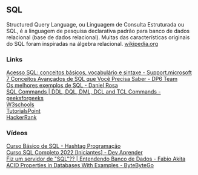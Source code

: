 ## SQL

Structured Query Language, ou Linguagem de Consulta Estruturada ou SQL, é a linguagem de pesquisa declarativa padrão para banco de dados relacional (base de dados relacional). Muitas das características originais do SQL foram inspiradas na álgebra relacional. [wikipedia.org](https://pt.wikipedia.org/wiki/SQL)

### Links
[Acesso SQL: conceitos básicos, vocabulário e sintaxe - Support.microsoft](https://support.microsoft.com/pt-br/office/acesso-sql-conceitos-b%C3%A1sicos-vocabul%C3%A1rio-e-sintaxe-444d0303-cde1-424e-9a74-e8dc3e460671)\
[7 Conceitos Avançados de SQL que Você Precisa Saber - DP6 Team](https://blog.dp6.com.br/7-conceitos-avan%C3%A7ados-de-sql-que-voc%C3%AA-precisa-saber-34605e271824)\
[Os melhores exemplos de SQL - Daniel Rosa](https://www.freecodecamp.org/portuguese/news/os-melhores-exemplos-de-sql/)\
[SQL Commands | DDL, DQL, DML, DCL and TCL Commands - geeksforgeeks](https://www.geeksforgeeks.org/sql-ddl-dql-dml-dcl-tcl-commands/)\
[W3schools](https://www.w3schools.com/sql/)\
[TutorialsPoint](https://www.tutorialspoint.com/sql/sql-overview.htm)\
[HackerRank](https://www.hackerrank.com/domains/sql)

### Vídeos
[Curso Básico de SQL - Hashtag Programação](https://www.youtube.com/playlist?list=PLpdAy0tYrnKw_F8v6kkEXTeyE33Navv-K)\
[Curso SQL Completo 2022 [Iniciantes] - Dev Aprender](https://www.youtube.com/watch?v=G7bMwefn8RQ)\
[Fiz um servidor de "SQL"?? | Entendendo Banco de Dados - Fabio Akita](https://www.youtube.com/watch?v=_7nISfpofec)\
[ACID Properties in Databases With Examples - ByteByteGo](https://www.youtube.com/watch?v=GAe5oB742dw)
